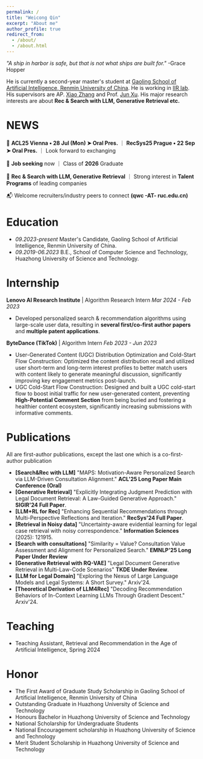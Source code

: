 ```yaml
---
permalink: /
title: "Weicong Qin"
excerpt: "About me"
author_profile: true
redirect_from: 
  - /about/
  - /about.html
---
```




*"A ship in harbor is safe, but that is not what ships are built for."* -Grace Hopper


He is currently a second-year master's student at [Gaoling School of Artificial Intelligence, Renmin University of China](http://ai.ruc.edu.cn/english/index.htm). He is working in [IIR lab](https://ruc-iir-lab.github.io/). His supervisors are AP. [Xiao Zhang](https://scholar.google.com/citations?user=5FZ6wbAAAAAJ&hl=zh-CN&oi=ao) and Prof. [Jun Xu](https://scholar.google.com/citations?user=su14mcEAAAAJ). His major research interests are about **Rec & Search with LLM, Generative Retrieval etc.**


NEWS
=========


👋 **ACL25 Vienna • 28 Jul (Mon) ➤ Oral Pres.** ｜ **RecSys25 Prague • 22 Sep ➤ Oral Pres.** ｜ Look forward to exchanging

🎉 **Job seeking** now ｜ Class of **2026** Graduate

🎯 **Rec & Search with LLM, Generative Retrieval** ｜ Strong interest in **Talent Programs** of leading companies

📬 Welcome recruiters/industry peers to connect **(qwc -AT- ruc.edu.cn)**



Education
=========

- *09.2023-present* Master's Candidate, Gaoling School of Artificial Intelligence, Renmin University of China.
- *09.2019-06.2023* B.E., School of Computer Science and Technology, Huazhong University of Science and Technology.


Internship
============

**Lenovo AI Research Institute** | Algorithm Research Intern
*Mar 2024 - Feb 2023*
- Developed personalized search & recommendation algorithms using large-scale user data, resulting in **several first/co-first author papers** and **multiple patent applications**.

**ByteDance (TikTok)** | Algorithm Intern
*Feb 2023 - Jun 2023*
- User-Generated Content (UGC) Distribution Optimization and Cold-Start Flow Construction: Optimized the content distribution recall and utilized user short-term and long-term interest profiles to better match users with content likely to generate meaningful discussion, significantly improving key engagement metrics post-launch.
- UGC Cold-Start Flow Construction: Designed and built a UGC cold-start flow to boost initial traffic for new user-generated content, preventing **High-Potential Comment Section** from being buried and fostering a healthier content ecosystem, significantly increasing submissions with informative comments.


Publications
============
All are first-author publications, except the last one which is a co-first-author publication

* **[Search&Rec with LLM]** "MAPS: Motivation-Aware Personalized Search via LLM-Driven Consultation Alignment." **ACL'25 Long Paper Main Conference (Oral)**
* **[Generative Retrieval]** "Explicitly Integrating Judgment Prediction with Legal Document Retrieval: A Law-Guided Generative Approach." **SIGIR'24 Full Paper**.
* **[LLM+RL for Rec]** "Enhancing Sequential Recommendations through Multi-Perspective Reflections and Iteration." **RecSys'24 Full Paper**.
* **[Retrieval in Noisy data]** "Uncertainty-aware evidential learning for legal case retrieval with noisy correspondence." **Information Sciences** (2025): 121915.
* **[Search with consultations]** "Similarity = Value? Consultation Value Assessment and Alignment for Personalized Search." **EMNLP'25 Long Paper Under Review**
* **[Generative Retrieval with RQ-VAE]** "Legal Document Generative Retrieval in Multi-Law-Code Scenarios" **TKDE Under Review**.
* **[LLM for Legal Domain]** "Exploring the Nexus of Large Language Models and Legal Systems: A Short Survey." Arxiv'24.
* **[Theoretical Derivation of LLM4Rec]** "Decoding Recommendation Behaviors of In-Context Learning LLMs Through Gradient Descent." Arxiv'24.

  


Teaching
========

* Teaching Assistant, Retrieval and Recommendation in the Age of Artificial Intelligence, Spring 2024

Honor
=====

* The First Award of Graduate Study Scholarship in Gaoling School of Artificial Intelligence, Renmin University of China
* Outstanding Graduate in Huazhong University of Science and Technology
* Honours Bachelor in Huazhong University of Science and Technology
* National Scholarship for Undergraduate Students
* National Encouragement scholarship in Huazhong University of Science and Technology
* Merit Student Scholarship in Huazhong University of Science and Technology
